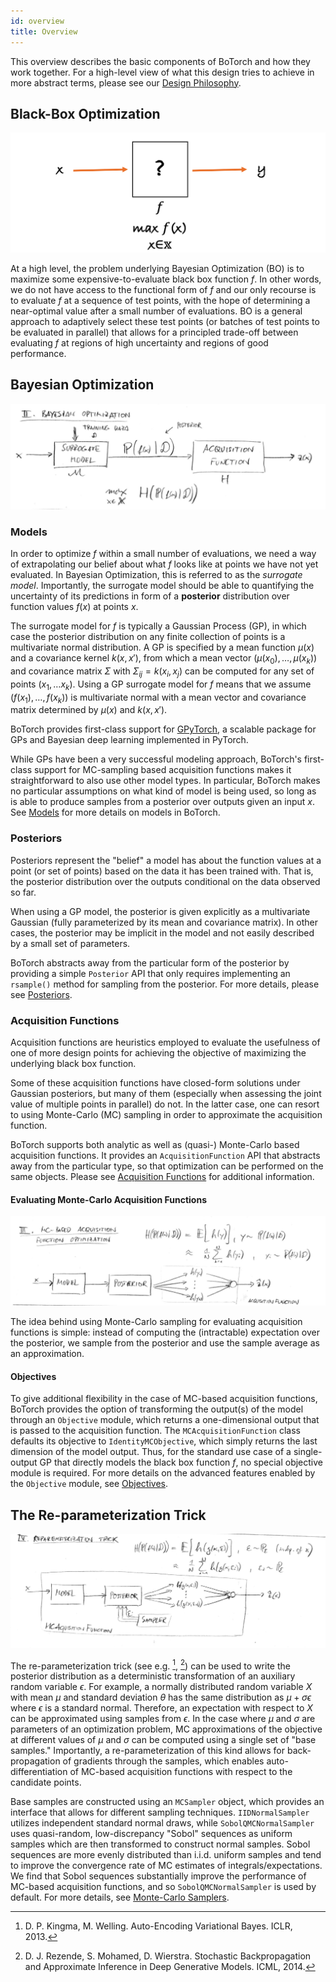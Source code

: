 ```yaml
---
id: overview
title: Overview
---
```


This overview describes the basic components of BoTorch and how they work
together. For a high-level view of what this design tries to achieve in more
abstract terms, please see our [Design Philosophy](design_philosophy).


## Black-Box Optimization

![Black Box Optimization](assets/overview_blackbox.png)

At a high level, the problem underlying Bayesian Optimization (BO) is to maximize
some expensive-to-evaluate black box function $f$. In other words, we do not have
access to the functional form of $f$ and our only recourse is to evaluate $f$ at
a sequence of test points, with the hope of determining a near-optimal value after
a small number of evaluations. BO is a general approach to adaptively select these
test points (or batches of test points to be evaluated in parallel) that allows
for a principled trade-off between evaluating $f$ at regions of high uncertainty
and regions of good performance.


## Bayesian Optimization

![Bayesian Optimization](assets/overview_bayesopt.png)


### Models

In order to optimize $f$ within a small number of evaluations, we need a way of
extrapolating our belief about what $f$ looks like at points we have not yet
evaluated. In Bayesian Optimization, this is referred to as the *surrogate model*.
Importantly, the surrogate model should be able to quantifying the uncertainty
of its predictions in form of a **posterior** distribution over function values
$f(x)$ at points $x$.

The surrogate model for $f$ is typically a Gaussian Process (GP), in which case
the posterior distribution on any finite collection of points is a multivariate
normal distribution. A GP is specified by a mean function $\mu(x)$ and a
covariance kernel $k(x,x')$, from which a mean vector $(\mu(x_0), \ldots, \mu(x_k))$
and covariance matrix $\Sigma$ with $\Sigma_{ij} = k(x_i, x_j)$ can be computed
for any set of points $(x_1, \ldots x_k)$. Using a GP surrogate model for $f$
means that we assume $(f(x_1), \ldots, f(x_k))$ is multivariate normal with a
mean vector and covariance matrix determined by $\mu(x)$ and $k(x,x')$.

BoTorch provides first-class support for [GPyTorch](https://gpytorch.ai/),
a scalable package for GPs and Bayesian deep learning implemented in PyTorch.

While GPs have been a very successful modeling approach, BoTorch's first-class
support for MC-sampling based acquisition functions makes it straightforward to
also use other model types. In particular, BoTorch makes no particular assumptions
on what kind of model is being used, so long as is able to produce samples from
a posterior over outputs given an input $x$. See [Models](models#models) for
more details on models in BoTorch.


### Posteriors

Posteriors represent the "belief" a model has about the function values at a
point (or set of points) based on the data it has been trained with. That is,
the posterior distribution over the outputs conditional on the data observed
so far.

When using a GP model, the posterior is given explicitly as a multivariate
Gaussian (fully parameterized by its mean and covariance matrix). In other cases,
the posterior may be implicit in the model and not easily described by a
small set of parameters.

BoTorch abstracts away from the particular form of the posterior by providing a
simple `Posterior` API that only requires implementing an `rsample()` method for
sampling from the posterior. For more details, please see [Posteriors](posteriors).


### Acquisition Functions

Acquisition functions are heuristics employed to evaluate the usefulness of one
of more design points for achieving the objective of maximizing the underlying
black box function.

Some of these acquisition functions have closed-form solutions under Gaussian
posteriors, but many of them (especially when assessing the joint value of
multiple points in parallel) do not. In the latter case, one can resort to using
Monte-Carlo (MC) sampling in order to approximate the acquisition function.

BoTorch supports both analytic as well as (quasi-) Monte-Carlo based acquisition
functions. It provides an `AcquisitionFunction` API that abstracts away from the
particular type, so that optimization can be performed on the same objects.
Please see [Acquisition Functions](acquisition) for additional
information.


#### Evaluating Monte-Carlo Acquisition Functions

![Monte-Carlo Acquisition Functions](assets/overview_mcacquisition.png)

The idea behind using Monte-Carlo sampling for evaluating acquisition functions
is simple: instead of computing the (intractable) expectation over the posterior,
we sample from the posterior and use the sample average as an approximation.

#### Objectives

To give additional flexibility in the case of MC-based acquisition functions,
BoTorch provides the option of transforming the output(s) of the model through
an `Objective` module, which returns a one-dimensional output that is passed to
the acquisition function. The `MCAcquisitionFunction` class defaults its
objective to `IdentityMCObjective`, which simply returns the last dimension of
the model output. Thus, for the standard use case of a single-output GP that
directly models the black box function $f$, no special objective module is
required. For more details on the advanced features enabled by the `Objective`
module, see [Objectives](objectives).


## The Re-parameterization Trick

![Reparameterization Trick](assets/overview_reparameterization.png)

The re-parameterization trick (see e.g. [^KingmaWelling2014], [^Rezende2014])
can be used to write the posterior distribution as a deterministic
transformation of an auxiliary random variable $\epsilon$. For example, a
normally distributed random variable $X$ with mean $\mu$ and standard deviation
$\theta$ has the same distribution as $\mu + \sigma \epsilon$ where $\epsilon$
is a standard normal. Therefore, an expectation with respect to $X$ can be
approximated using samples from $\epsilon$. In the case where $\mu$ and $\sigma$
are parameters of an optimization problem, MC approximations of the objective at
different values of $\mu$ and $\sigma$ can be computed using a single set of
"base samples." Importantly, a re-parameterization of this kind allows for
back-propagation of gradients through the samples, which enables auto-
differentiation of MC-based acquisition functions with respect to the
candidate points.

Base samples are constructed using an `MCSampler` object, which provides an
interface that allows for different sampling techniques. `IIDNormalSampler`
utilizes independent standard normal draws, while `SobolQMCNormalSampler` uses
quasi-random, low-discrepancy "Sobol" sequences as uniform samples which are
then transformed to construct normal samples. Sobol sequences are more evenly
distributed than i.i.d. uniform samples and tend to improve the convergence rate
of MC estimates of integrals/expectations. We find that Sobol sequences
substantially improve the performance of MC-based acquisition functions, and so
`SobolQMCNormalSampler` is used by default. For more details, see
[Monte-Carlo Samplers](samplers.md).


[^KingmaWelling2014]: D. P. Kingma, M. Welling. Auto-Encoding Variational Bayes.
ICLR, 2013.

[^Rezende2014]: D. J. Rezende, S. Mohamed, D. Wierstra. Stochastic
Backpropagation and Approximate Inference in Deep Generative Models. ICML, 2014.

